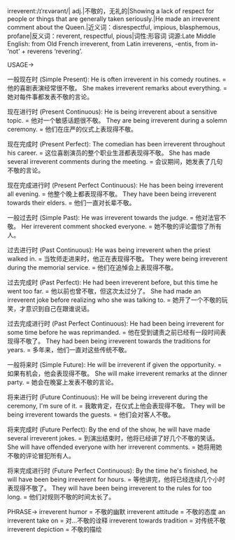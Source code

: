 irreverent:/ɪˈrɛvərənt/| adj.|不敬的，无礼的|Showing a lack of respect for people or things that are generally taken seriously.|He made an irreverent comment about the Queen.|近义词：disrespectful, impious, blasphemous, profane|反义词：reverent, respectful, pious|词性:形容词
词源:Late Middle English: from Old French irreverent, from Latin irreverens, -entis, from in- ‘not’ + reverens ‘revering’.

USAGE->

一般现在时 (Simple Present):
He is often irreverent in his comedy routines. = 他的喜剧表演经常很不敬。
She makes irreverent remarks about everything. = 她对每件事都发表不敬的言论。

现在进行时 (Present Continuous):
He is being irreverent about a sensitive topic. = 他对一个敏感话题很不敬。
They are being irreverent during a solemn ceremony. = 他们在庄严的仪式上表现得不敬。

现在完成时 (Present Perfect):
The comedian has been irreverent throughout his career. = 这位喜剧演员的整个职业生涯都表现得不敬。
She has made several irreverent comments during the meeting. = 会议期间，她发表了几句不敬的言论。

现在完成进行时 (Present Perfect Continuous):
He has been being irreverent all evening. = 他整个晚上都表现得不敬。
They have been being irreverent towards their elders. = 他们一直对长辈不敬。

一般过去时 (Simple Past):
He was irreverent towards the judge. = 他对法官不敬。
Her irreverent comment shocked everyone. = 她不敬的评论震惊了所有人。

过去进行时 (Past Continuous):
He was being irreverent when the priest walked in. = 当牧师走进来时，他正在表现得不敬。
They were being irreverent during the memorial service. = 他们在追悼会上表现得不敬。

过去完成时 (Past Perfect):
He had been irreverent before, but this time he went too far. = 他以前也曾不敬，但这次太过分了。
She had made an irreverent joke before realizing who she was talking to. = 她开了一个不敬的玩笑，才意识到自己在跟谁说话。

过去完成进行时 (Past Perfect Continuous):
He had been being irreverent for some time before he was reprimanded. = 他在受到谴责之前已经有一段时间表现得不敬了。
They had been being irreverent towards the traditions for years. = 多年来，他们一直对这些传统不敬。


一般将来时 (Simple Future):
He will be irreverent if given the opportunity. = 如果有机会，他会表现得不敬。
She will make irreverent remarks at the dinner party. = 她会在晚宴上发表不敬的言论。

将来进行时 (Future Continuous):
He will be being irreverent during the ceremony, I'm sure of it. = 我敢肯定，在仪式上他会表现得不敬。
They will be being irreverent towards the guests. = 他们会对客人不敬。

将来完成时 (Future Perfect):
By the end of the show, he will have made several irreverent jokes. = 到演出结束时，他将已经讲了好几个不敬的笑话。
She will have offended everyone with her irreverent comments. = 她将用她不敬的评论冒犯所有人。

将来完成进行时 (Future Perfect Continuous):
By the time he's finished, he will have been being irreverent for hours. = 等他讲完，他将已经连续几个小时表现得不敬了。
They will have been being irreverent to the rules for too long. = 他们对规则不敬的时间太长了。


PHRASE->
irreverent humor = 不敬的幽默
irreverent attitude = 不敬的态度
an irreverent take on = 对...不敬的诠释
irreverent towards tradition = 对传统不敬
irreverent depiction = 不敬的描绘
